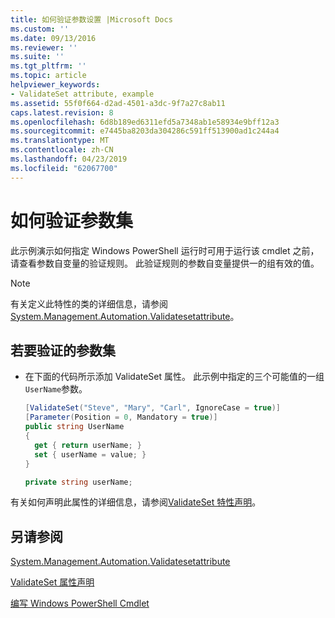 ```yaml
---
title: 如何验证参数设置 |Microsoft Docs
ms.custom: ''
ms.date: 09/13/2016
ms.reviewer: ''
ms.suite: ''
ms.tgt_pltfrm: ''
ms.topic: article
helpviewer_keywords:
- ValidateSet attribute, example
ms.assetid: 55f0f664-d2ad-4501-a3dc-9f7a27c8ab11
caps.latest.revision: 8
ms.openlocfilehash: 6d8b189ed6311efd5a7348ab1e58934e9bff12a3
ms.sourcegitcommit: e7445ba8203da304286c591ff513900ad1c244a4
ms.translationtype: MT
ms.contentlocale: zh-CN
ms.lasthandoff: 04/23/2019
ms.locfileid: "62067700"
---
```

# <a name="how-to-validate-an-argument-set"></a>如何验证参数集

此示例演示如何指定 Windows PowerShell 运行时可用于运行该 cmdlet 之前，请查看参数自变量的验证规则。 此验证规则的参数自变量提供一的组有效的值。

> [!NOTE]
> 有关定义此特性的类的详细信息，请参阅[System.Management.Automation.Validatesetattribute](/dotnet/api/System.Management.Automation.ValidateSetAttribute)。

## <a name="to-validate-an-argument-set"></a>若要验证的参数集

- 在下面的代码所示添加 ValidateSet 属性。 此示例中指定的三个可能值的一组`UserName`参数。

    ```csharp
    [ValidateSet("Steve", "Mary", "Carl", IgnoreCase = true)]
    [Parameter(Position = 0, Mandatory = true)]
    public string UserName
    {
      get { return userName; }
      set { userName = value; }
    }

    private string userName;
    ```

有关如何声明此属性的详细信息，请参阅[ValidateSet 特性声明](./validateset-attribute-declaration.md)。

## <a name="see-also"></a>另请参阅

[System.Management.Automation.Validatesetattribute](/dotnet/api/System.Management.Automation.ValidateSetAttribute)

[ValidateSet 属性声明](./validateset-attribute-declaration.md)

[编写 Windows PowerShell Cmdlet](./writing-a-windows-powershell-cmdlet.md)
